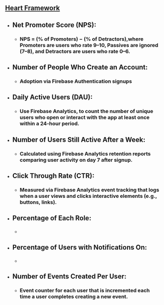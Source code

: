 ## [Heart Framework](https://docs.google.com/presentation/d/1JaEPYMOxfqNZp2mA-OgmcG-ZPt9p1RmYeAu-wL6a75c/edit?usp=sharing)

- ## Net Promoter Score (NPS):
  - ### NPS = (% of Promoters) − (% of Detractors),where Promoters are users who rate 9–10, Passives are ignored (7–8), and Detractors are users who rate 0–6.

- ## Number of People Who Create an Account:
  - ### Adoption via Firebase Authentication signups

- ## Daily Active Users (DAU):
  - ### Use Firebase Analytics, to count the number of unique users who open or interact with the app at least once within a 24-hour period.

- ## Number of Users Still Active After a Week:
  - ### Calculated using Firebase Analytics retention reports comparing user activity on day 7 after signup.

- ## Click Through Rate (CTR):
  - ### Measured via Firebase Analytics event tracking that logs when a user views and clicks interactive elements (e.g., buttons, links).

- ## Percentage of Each Role:
  - ### <how we will collect this metric>

- ## Percentage of Users with Notifications On:
  - ### <how we will collect this metric>

- ## Number of Events Created Per User:
  - ### Event counter for each user that is incremented each time a user completes creating a new event.

